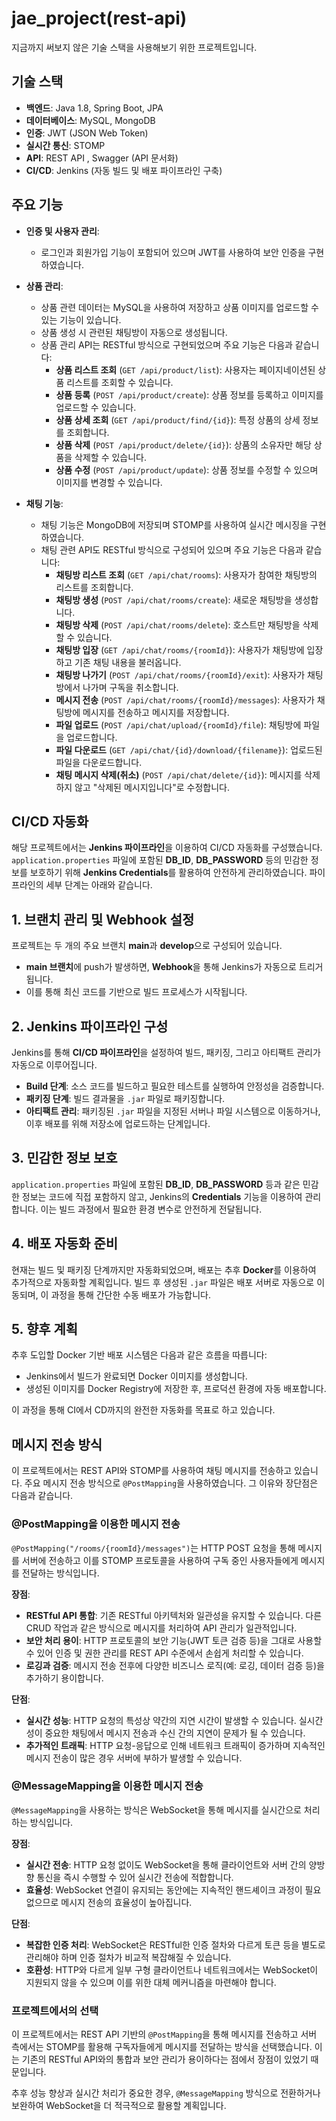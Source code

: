 # jae_project(rest-api)

지금까지 써보지 않은 기술 스택을 사용해보기 위한 프로젝트입니다.

## 기술 스택
- **백엔드**: Java 1.8, Spring Boot, JPA
- **데이터베이스**: MySQL, MongoDB
- **인증**: JWT (JSON Web Token)
- **실시간 통신**: STOMP
- **API**: REST API , Swagger (API 문서화)
- **CI/CD**: Jenkins (자동 빌드 및 배포 파이프라인 구축)

## 주요 기능

- **인증 및 사용자 관리**:
  - 로그인과 회원가입 기능이 포함되어 있으며 JWT를 사용하여 보안 인증을 구현하였습니다.

- **상품 관리**:
  - 상품 관련 데이터는 MySQL을 사용하여 저장하고 상품 이미지를 업로드할 수 있는 기능이 있습니다.
  - 상품 생성 시 관련된 채팅방이 자동으로 생성됩니다.
  - 상품 관리 API는 RESTful 방식으로 구현되었으며 주요 기능은 다음과 같습니다:
    - **상품 리스트 조회** (`GET /api/product/list`): 사용자는 페이지네이션된 상품 리스트를 조회할 수 있습니다.
    - **상품 등록** (`POST /api/product/create`): 상품 정보를 등록하고 이미지를 업로드할 수 있습니다.
    - **상품 상세 조회** (`GET /api/product/find/{id}`): 특정 상품의 상세 정보를 조회합니다.
    - **상품 삭제** (`POST /api/product/delete/{id}`): 상품의 소유자만 해당 상품을 삭제할 수 있습니다.
    - **상품 수정** (`POST /api/product/update`): 상품 정보를 수정할 수 있으며 이미지를 변경할 수 있습니다.

- **채팅 기능**:
  - 채팅 기능은 MongoDB에 저장되며 STOMP를 사용하여 실시간 메시징을 구현하였습니다.
  - 채팅 관련 API도 RESTful 방식으로 구성되어 있으며 주요 기능은 다음과 같습니다:
    - **채팅방 리스트 조회** (`GET /api/chat/rooms`): 사용자가 참여한 채팅방의 리스트를 조회합니다.
    - **채팅방 생성** (`POST /api/chat/rooms/create`): 새로운 채팅방을 생성합니다.
    - **채팅방 삭제** (`POST /api/chat/rooms/delete`): 호스트만 채팅방을 삭제할 수 있습니다.
    - **채팅방 입장** (`GET /api/chat/rooms/{roomId}`): 사용자가 채팅방에 입장하고 기존 채팅 내용을 불러옵니다.
    - **채팅방 나가기** (`POST /api/chat/rooms/{roomId}/exit`): 사용자가 채팅방에서 나가며 구독을 취소합니다.
    - **메시지 전송** (`POST /api/chat/rooms/{roomId}/messages`): 사용자가 채팅방에 메시지를 전송하고 메시지를 저장합니다.
    - **파일 업로드** (`POST /api/chat/upload/{roomId}/file`): 채팅방에 파일을 업로드합니다.
    - **파일 다운로드** (`GET /api/chat/{id}/download/{filename}`): 업로드된 파일을 다운로드합니다.
    - **채팅 메시지 삭제(취소)** (`POST /api/chat/delete/{id}`): 메시지를 삭제하지 않고 "삭제된 메시지입니다"로 수정합니다.

## CI/CD  자동화

해당 프로젝트에서는 **Jenkins 파이프라인**을 이용하여 CI/CD 자동화를 구성했습니다. `application.properties` 파일에 포함된 **DB_ID**, **DB_PASSWORD** 등의 민감한 정보를 보호하기 위해 **Jenkins Credentials**를 활용하여 안전하게 관리하였습니다. 파이프라인의 세부 단계는 아래와 같습니다.

## 1. 브랜치 관리 및 Webhook 설정
프로젝트는 두 개의 주요 브랜치 **main**과 **develop**으로 구성되어 있습니다.  
- **main 브랜치**에 push가 발생하면, **Webhook**을 통해 Jenkins가 자동으로 트리거됩니다. 
- 이를 통해 최신 코드를 기반으로 빌드 프로세스가 시작됩니다.

## 2. Jenkins 파이프라인 구성
Jenkins를 통해 **CI/CD 파이프라인**을 설정하여 빌드, 패키징, 그리고 아티팩트 관리가 자동으로 이루어집니다.
- **Build 단계**: 소스 코드를 빌드하고 필요한 테스트를 실행하여 안정성을 검증합니다.
- **패키징 단계**: 빌드 결과물을 `.jar` 파일로 패키징합니다.
- **아티팩트 관리**: 패키징된 `.jar` 파일을 지정된 서버나 파일 시스템으로 이동하거나, 이후 배포를 위해 저장소에 업로드하는 단계입니다.

## 3. 민감한 정보 보호
`application.properties` 파일에 포함된 **DB_ID**, **DB_PASSWORD** 등과 같은 민감한 정보는 코드에 직접 포함하지 않고, Jenkins의 **Credentials** 기능을 이용하여 관리합니다. 이는 빌드 과정에서 필요한 환경 변수로 안전하게 전달됩니다.

## 4. 배포 자동화 준비
현재는 빌드 및 패키징 단계까지만 자동화되었으며, 배포는 추후 **Docker**를 이용하여 추가적으로 자동화할 계획입니다. 빌드 후 생성된 `.jar` 파일은 배포 서버로 자동으로 이동되며, 이 과정을 통해 간단한 수동 배포가 가능합니다.

## 5. 향후 계획
추후 도입할 Docker 기반 배포 시스템은 다음과 같은 흐름을 따릅니다:
- Jenkins에서 빌드가 완료되면 Docker 이미지를 생성합니다.
- 생성된 이미지를 Docker Registry에 저장한 후, 프로덕션 환경에 자동 배포합니다.

이 과정을 통해 CI에서 CD까지의 완전한 자동화를 목표로 하고 있습니다.

## 메시지 전송 방식

이 프로젝트에서는 REST API와 STOMP를 사용하여 채팅 메시지를 전송하고 있습니다. 주요 메시지 전송 방식으로 `@PostMapping`을 사용하였습니다. 그 이유와 장단점은 다음과 같습니다.

### @PostMapping을 이용한 메시지 전송

`@PostMapping("/rooms/{roomId}/messages")`는 HTTP POST 요청을 통해 메시지를 서버에 전송하고 이를 STOMP 프로토콜을 사용하여 구독 중인 사용자들에게 메시지를 전달하는 방식입니다.

**장점**:
- **RESTful API 통합**: 기존 RESTful 아키텍처와 일관성을 유지할 수 있습니다. 다른 CRUD 작업과 같은 방식으로 메시지를 처리하여 API 관리가 일관적입니다.
- **보안 처리 용이**: HTTP 프로토콜의 보안 기능(JWT 토큰 검증 등)을 그대로 사용할 수 있어 인증 및 권한 관리를 REST API 수준에서 손쉽게 처리할 수 있습니다.
- **로깅과 검증**: 메시지 전송 전후에 다양한 비즈니스 로직(예: 로깅, 데이터 검증 등)을 추가하기 용이합니다.

**단점**:
- **실시간 성능**: HTTP 요청의 특성상 약간의 지연 시간이 발생할 수 있습니다. 실시간성이 중요한 채팅에서 메시지 전송과 수신 간의 지연이 문제가 될 수 있습니다.
- **추가적인 트래픽**: HTTP 요청-응답으로 인해 네트워크 트래픽이 증가하며 지속적인 메시지 전송이 많은 경우 서버에 부하가 발생할 수 있습니다.

### @MessageMapping을 이용한 메시지 전송

`@MessageMapping`을 사용하는 방식은 WebSocket을 통해 메시지를 실시간으로 처리하는 방식입니다.

**장점**:
- **실시간 전송**: HTTP 요청 없이도 WebSocket을 통해 클라이언트와 서버 간의 양방향 통신을 즉시 수행할 수 있어 실시간 전송에 적합합니다.
- **효율성**: WebSocket 연결이 유지되는 동안에는 지속적인 핸드셰이크 과정이 필요 없으므로 메시지 전송의 효율성이 높아집니다.

**단점**:
- **복잡한 인증 처리**: WebSocket은 RESTful한 인증 절차와 다르게 토큰 등을 별도로 관리해야 하며 인증 절차가 비교적 복잡해질 수 있습니다.
- **호환성**: HTTP와 다르게 일부 구형 클라이언트나 네트워크에서는 WebSocket이 지원되지 않을 수 있으며 이를 위한 대체 메커니즘을 마련해야 합니다.

### 프로젝트에서의 선택

이 프로젝트에서는 REST API 기반의 `@PostMapping`을 통해 메시지를 전송하고 서버 측에서는 STOMP를 활용해 구독자들에게 메시지를 전달하는 방식을 선택했습니다. 이는 기존의 RESTful API와의 통합과 보안 관리가 용이하다는 점에서 장점이 있었기 때문입니다.

추후 성능 향상과 실시간 처리가 중요한 경우, `@MessageMapping` 방식으로 전환하거나 보완하여 WebSocket을 더 적극적으로 활용할 계획입니다.

